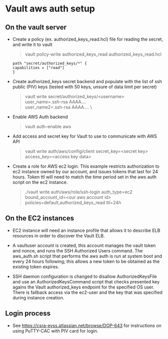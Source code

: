 # Vault aws auth setup

## On the vault server
- Create a policy (ex. authorized_keys_read.hcl) file for reading the secret, and write it to vault 
	> vault policy-write authorized_keys_read authorized_keys_read.hcl
	```
	path "secret/authorized_keys/*" {
   	capabilities = ["read"]
	}
	```

- Create authorized_keys secret backend and populate with the list of ssh public (PIV) keys 
  (tested with 50 keys, unsure of data limit per secret)
	> vault write secret/authorized_keys/\<username\> \
	> user_name=.ssh-rsa AAAA.... \
	> user_name2=.ssh-rsa AAAA.... \

- Enable AWS Auth backend
	> vault auth-enable aws

- Add access and secret key for Vault to use to communicate with AWS API
	> vault write auth/aws/config/client secret_key=\<secret key\> access_key=\<access key data\>

- Create a role for AWS ec2 login.  This example restricts authorization to ec2 instance owned by our account, and issues tokens that last for 24 hours.  Token ttl will need to match the time period set in the aws auth script on the ec2 instance.
	> ./vault write auth/aws/role/ssh-login auth_type=ec2 bound_account_id=\<our aws account id\> policies=default,authorized_keys_read ttl=24h

## On the EC2 instances

- EC2 instance will need an instance profile that allows it to describe ELB resources in order to discover the Vault ELB.

- A vaultuser account is created, this account manages the vault token and nonce, and runs the SSH Authorized Users command. The aws_auth.sh script that performs the aws auth is run at system boot and every 24 hours following; this allows a new token to be obtained as the existing token expires.  

- SSH daemon configuration is changed to disallow AuthorizedKeysFile and use an AuthorizedKeysCommand script that checks presented key agains the Vault authorized_keys endpoint for the specified OS user.  There is fallback access via the ec2-user and the key that was specified during instance creation.


## Login process

- See https://csra-evss.atlassian.net/browse/DOP-643 for instructions on using PuTTY-CAC with PIV card for login.
